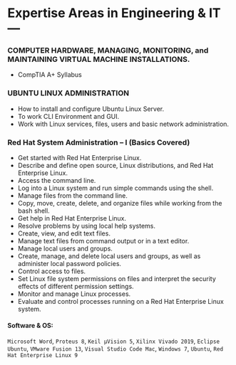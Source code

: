 # Expertise Areas in Engineering & IT—

### COMPUTER HARDWARE, MANAGING, MONITORING, and MAINTAINING VIRTUAL MACHINE INSTALLATIONS.
- CompTIA A+ Syllabus

### UBUNTU LINUX ADMINISTRATION
- How to install and configure Ubuntu Linux Server.
- To work CLI Environment and GUI.
- Work with Linux services, files, users and basic network administration.

### Red Hat System Administration – I (Basics Covered)
- Get started with Red Hat Enterprise Linux.
- Describe and define open source, Linux distributions, and Red Hat Enterprise Linux.
- Access the command line.
- Log into a Linux system and run simple commands using the shell.
- Manage files from the command line.
- Copy, move, create, delete, and organize files while working from the bash shell.
- Get help in Red Hat Enterprise Linux.
- Resolve problems by using local help systems.
- Create, view, and edit text files.
- Manage text files from command output or in a text editor.
- Manage local users and groups.
- Create, manage, and delete local users and groups, as well as administer local password policies.
- Control access to files.
- Set Linux file system permissions on files and interpret the security effects of different permission settings.
- Monitor and manage Linux processes.
- Evaluate and control processes running on a Red Hat Enterprise Linux system.

#### Software & OS:

`Microsoft Word`, `Proteus 8`, `Keil µVision 5`, `Xilinx Vivado 2019`, `Eclipse Ubuntu`, `VMware Fusion 13`, `Visual Studio Code Mac`, `Windows 7`, `Ubuntu`, `Red Hat Enterprise Linux 9`
